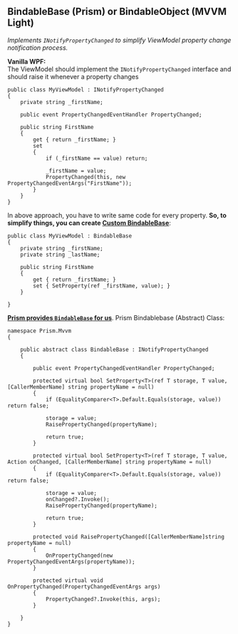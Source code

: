 ## BindableBase (Prism) or BindableObject (MVVM Light)
*Implements `INotifyPropertyChanged` to simplify ViewModel property change notification process.*

**Vanilla WPF:**    
The ViewModel should implement the `INotifyPropertyChanged` interface and should raise it whenever a property changes
```
public class MyViewModel : INotifyPropertyChanged
{
    private string _firstName;

    public event PropertyChangedEventHandler PropertyChanged;

    public string FirstName
    {
        get { return _firstName; }
        set
        {
            if (_firstName == value) return;

            _firstName = value;
            PropertyChanged(this, new PropertyChangedEventArgs("FirstName"));
        }
    }
}

```
In above approach, you have to write same code for every property. **So, to simplify things, you can create [Custom BindableBase](https://www.danrigby.com/2012/04/01/inotifypropertychanged-the-net-4-5-way-revisited/)**:
```
public class MyViewModel : BindableBase
{
    private string _firstName;
    private string _lastName;

    public string FirstName
    {
        get { return _firstName; }
        set { SetProperty(ref _firstName, value); }
    }

}
```
**[Prism provides `BindableBase` for us](https://github.com/PrismLibrary/Prism/blob/master/Source/Prism/Mvvm/BindableBase.cs)**. Prism Bindablebase (Abstract) Class:
```
namespace Prism.Mvvm
{

    public abstract class BindableBase : INotifyPropertyChanged
    {

        public event PropertyChangedEventHandler PropertyChanged;

		protected virtual bool SetProperty<T>(ref T storage, T value, [CallerMemberName] string propertyName = null)
		{
			if (EqualityComparer<T>.Default.Equals(storage, value)) return false;

			storage = value;
			RaisePropertyChanged(propertyName);

			return true;
		}

		protected virtual bool SetProperty<T>(ref T storage, T value, Action onChanged, [CallerMemberName] string propertyName = null)
		{
			if (EqualityComparer<T>.Default.Equals(storage, value)) return false;

			storage = value;
			onChanged?.Invoke();
			RaisePropertyChanged(propertyName);

			return true;
		}

		protected void RaisePropertyChanged([CallerMemberName]string propertyName = null)
		{
            OnPropertyChanged(new PropertyChangedEventArgs(propertyName));
        }

		protected virtual void OnPropertyChanged(PropertyChangedEventArgs args)
		{
			PropertyChanged?.Invoke(this, args);
		}

    }
}
```
